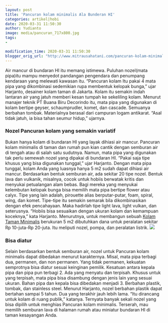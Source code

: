```yaml
---
layout: post
title: 'Pancuran kolam minimalis Ala Bunderan HI'
categories: artikel|hobi
date: 2020-03-31 11:50:30
author: Yudianto
image: media/pancuran_717x800.jpg
tags:
- 

modification_time: 2020-03-31 11:50:30
blogger_orig_url: "http://www.mitrausahatani.com/pancuran-kolam-minimalis-ala-bunderan.html"
---
```


Air mancur di bundaran HI itu memang istimewa. Puluhan nozel(mata pipa)itu
mampu menyedot pandangan pengendara dan penumpang kendaraan yang melewati
kawasan itu. “Pancuran kolam Itu pakai 4 mata pipa yang dikombinasi sedemikian
rupa membentuk kelopak bunga,” ujar Harjanto, desainer kolam taman di Jakarta.
Kolam itu semakin indah lantaran air yang jatuh memberi kesan tumpah ke
sekeliling kolam. Menurut manajer teknik PT Buana Biru Decorindo itu, mata
pipa yang digunakan di kolam bertipe geyser, schaumprudler, komet, dan
cascade. Semuanya berbahan tombak. Materialnya berasal dari campuran logam
antikarat. “Asal tidak jatuh, ia bisa tahan seumur hidup,” ujarnya.

### Nozel Pancuran kolam yang semakin variatif

Bukan hanya kolam di bundaran HI yang layak dihiasi air mancur. Pancuran kolam
minimalis di taman dan rumah pun kian cantik dengan semburan air di tengah
atau di salah satu sudutnya. Namun, mata pipa yang digunakan tak perlu semewah
nozel yang dipakai di bundaran HI. “Pakai saja tipe khusus yang bisa digunakan
tunggal,” ujar Harjanto. Dengan mata pipa tunggal, kolam Anda yang luasnya
hanya 5 m2 sudah dapat dihiasi air mancur. Berdasarkan bentuk semburan air,
ada sekitar 20 tipe nozel. Bentuk lava dan vulkanik, misalnya, cocok untuk
hobiis berwatak kritis dan menyukai petualangan alam bebas. Bagi mereka yang
menyukai kelembutan kelopak bunga bisa memilih mata pipa bertipe flower atau
calyx. Tipe yang lain adalah, pirouette alias berputar-putar, foam, spiral,
wing, dan komet. Tipe-tipe itu semakin semarak bila dikombinasikan dengan efek
pencahayaan. Maka hadirlah tipe light lava, light vulkan, dan seterusnya.
“Hobiis bisa sesuaikan dengan ukuran kolam dan kemampuan koceknya,” kata
Harjanto. Menurutnya, untuk membangun sebuah [Kolam Taman
Minimalis](https://www.mitrausahatani.com/kolam-taman-minimalis-penghilang.html)
berukuran 5 m2 dibutuhkan dana untuk peralatan sekitar Rp 10-juta-Rp 20-juta.
Itu meliputi nozel, pompa, dan peralatan listrik.
![](http://localhost/mitra/wp-content/uploads/2020/03/pancuran_717x800.jpg)

### Bisa diatur

Selain berdasarkan bentuk semburan air, nozel untuk Pancuran kolam minimalis
dapat dibedakan menurut karakternya. Misal, mata pipa terbagi dua, permanen,
dan non permanen. Yang tidak permanen, kekuatan semprotnya bisa diatur sesuai
keinginan pemilik. Kesatuan antara kepala pipa dan pipa pun terbagi 2. Ada
yang menyatu dan terpisah. Khusus untuk yang terpisah, mata pipa bisa
disambung dengan jenis lain yang sesuai ukuran. Bahan pipa dan kepala bisa
dibedakan menjadi 3. Berbahan plastik, tombak, dan stainless steel. Menurut
Harjanto, nozel berbahan plastik dapat bertahan sampai 5 tahun. Dua yang
terakhir jauh lebih lama. “Itu dirancang untuk kolam di ruang publik,”
katanya. Ternyata banyak sekali nozel yang bisa dipilih untuk menghias
Pancuran kolam minimalis. Terserah, mau memilih semburan lava di halaman rumah
atau miniatur bundaran HI di taman kesayangan Anda.


